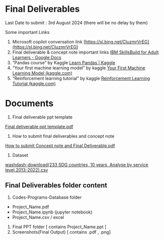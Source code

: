 # Final Deliverables

Last Date to submit : 3rd August 2024 (there will be no delay by them)

Some important Links

1. Microsoft copilot conversation link [https://sl.bing.net/CIuzmrVrEG](https://sl.bing.net/CIuzmrVrEG)
2. Final deliverable & concept note important links [IBM SkillsBuild for Adult Learners - Google Docs](https://docs.google.com/document/d/1pA-mZ4XwvywkyNXpvZzCMZV9U7HM-Y--L6Ma56HtTjM/edit)
3. “Pandas course” by Kaggle [Learn Pandas | Kaggle](https://www.kaggle.com/learn/pandas)
4. “Your first machine learning model” by kaggle [Your First Machine Learning Model (kaggle.com)](https://www.kaggle.com/code/dansbecker/your-first-machine-learning-model/tutorial)
5. “Reinforcement learning tutorial” by kaggle [Reinforcement Learning Tutorial (kaggle.com)](https://www.kaggle.com/code/kushagrakinjawadekar/reinforcement-learning-tutorial)

# Documents

1. Final deliverable ppt template

[Final deliverable ppt template.pdf](Final_deliverable_ppt_template.pdf)

1. How to submit final deliverables and concept note 

[How to submit Concept note and Final Deliverable.pdf](How_to_submit_Concept_note_and_Final_Deliverable.pdf)

1. Dataset 

[washdash-download(233 SDG countries, 10 years, Analyse by service level,2013-2022).csv](washdash-download(233_SDG_countries_10_years_Analyse_by_service_level2013-2022).csv)

## Final Deliverables folder content

1. Codes-Programs-Database folder
- Project_Name.pdf
- Project_Name.ipynb (jupyter notebook)
- Project_Name.csv / excel
1. Final PPT folder [ contains Project_Name.ppt ]
2. Screenshots(Final Output) [ contains .pdf , .png]